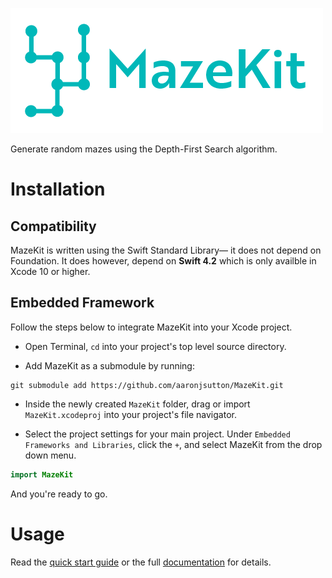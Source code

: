 ![MazeKit](https://raw.githubusercontent.com/aaronjsutton/MazeKit/travis/MazeKit/Media.xcassets/Text.imageset/Text%402x.png?token=AKeWfwaL09Hk84pu8UXTSWD1f8Z3dt_Tks5bOWxiwA%3D%3D)

Generate random mazes using the Depth-First Search algorithm. 

# Installation

## Compatibility

MazeKit is written using the Swift Standard Library&mdash; it does not depend on Foundation. It does however, depend on **Swift 4.2** which is only
availble in Xcode 10 or higher.  

## Embedded Framework

Follow the steps below to integrate MazeKit into your Xcode project. 

* Open Terminal, `cd` into your project's top level source directory. 

* Add MazeKit as a submodule by running: 

```
git submodule add https://github.com/aaronjsutton/MazeKit.git
```

* Inside the newly created `MazeKit` folder, drag or import `MazeKit.xcodeproj` into your project's file navigator. 

* Select the project settings for your main project. Under `Embedded Frameworks and Libraries`, click the `+`, and select MazeKit from the drop down menu. 

```swift
import MazeKit
```
And you're ready to go.

# Usage

Read the [quick start guide]() or the full [documentation]() for details.



